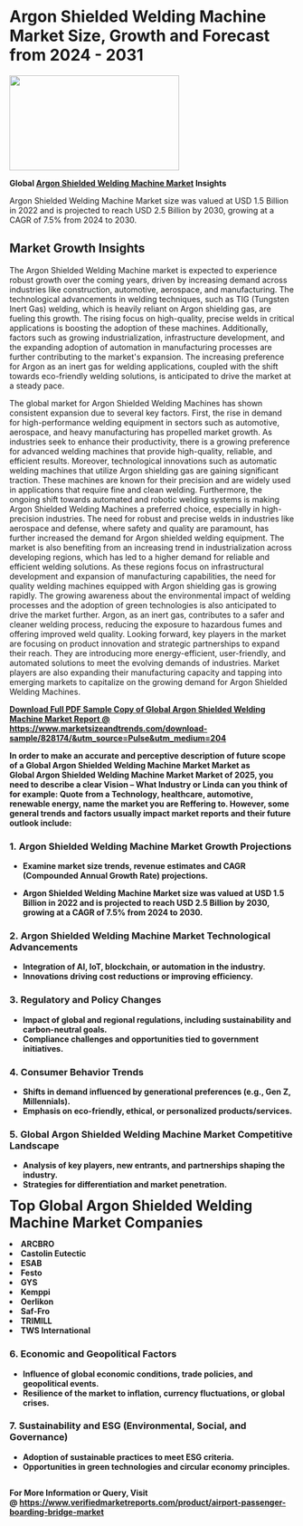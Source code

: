<H1>Argon Shielded Welding Machine Market Size, Growth and Forecast from 2024 - 2031</H1><img class="aligncenter size-medium wp-image-584254" src="https://thirdeyenews.in/wp-content/uploads/2024/09/Global-Market-Research-300x168.jpeg" alt="" width="300" height="168" /><p><strong>Global&nbsp;<a href="https://www.marketsizeandtrends.com/download-sample/828174/&amp;utm_source=Pulse&amp;utm_medium=204">Argon Shielded Welding Machine Market</a> Insights</strong></p><p>Argon Shielded Welding Machine Market size was valued at USD 1.5 Billion in 2022 and is projected to reach USD 2.5 Billion by 2030, growing at a CAGR of 7.5% from 2024 to 2030.</p><p><h2>Market Growth Insights</h2> <p>The Argon Shielded Welding Machine market is expected to experience robust growth over the coming years, driven by increasing demand across industries like construction, automotive, aerospace, and manufacturing. The technological advancements in welding techniques, such as TIG (Tungsten Inert Gas) welding, which is heavily reliant on Argon shielding gas, are fueling this growth. The rising focus on high-quality, precise welds in critical applications is boosting the adoption of these machines. Additionally, factors such as growing industrialization, infrastructure development, and the expanding adoption of automation in manufacturing processes are further contributing to the market's expansion. The increasing preference for Argon as an inert gas for welding applications, coupled with the shift towards eco-friendly welding solutions, is anticipated to drive the market at a steady pace.</p> <p><strong><a href="#"></a></strong></p> <p>The global market for Argon Shielded Welding Machines has shown consistent expansion due to several key factors. First, the rise in demand for high-performance welding equipment in sectors such as automotive, aerospace, and heavy manufacturing has propelled market growth. As industries seek to enhance their productivity, there is a growing preference for advanced welding machines that provide high-quality, reliable, and efficient results. Moreover, technological innovations such as automatic welding machines that utilize Argon shielding gas are gaining significant traction. These machines are known for their precision and are widely used in applications that require fine and clean welding. Furthermore, the ongoing shift towards automated and robotic welding systems is making Argon Shielded Welding Machines a preferred choice, especially in high-precision industries. The need for robust and precise welds in industries like aerospace and defense, where safety and quality are paramount, has further increased the demand for Argon shielded welding equipment. The market is also benefiting from an increasing trend in industrialization across developing regions, which has led to a higher demand for reliable and efficient welding solutions. As these regions focus on infrastructural development and expansion of manufacturing capabilities, the need for quality welding machines equipped with Argon shielding gas is growing rapidly. The growing awareness about the environmental impact of welding processes and the adoption of green technologies is also anticipated to drive the market further. Argon, as an inert gas, contributes to a safer and cleaner welding process, reducing the exposure to hazardous fumes and offering improved weld quality. Looking forward, key players in the market are focusing on product innovation and strategic partnerships to expand their reach. They are introducing more energy-efficient, user-friendly, and automated solutions to meet the evolving demands of industries. Market players are also expanding their manufacturing capacity and tapping into emerging markets to capitalize on the growing demand for Argon Shielded Welding Machines.</p> <p><strong><a href="#"></p><p><span class=""><strong>Download Full PDF Sample Copy of Global Argon Shielded Welding Machine Market Report</strong> @ <a href="https://www.marketsizeandtrends.com/download-sample/828174/&amp;utm_source=Pulse&amp;utm_medium=204" target="_blank">https://www.marketsizeandtrends.com/download-sample/828174/&amp;utm_source=Pulse&amp;utm_medium=204</a></span></p><p>In order to make an accurate and perceptive description of future scope of a Global&nbsp;Argon Shielded Welding Machine Market Market as Global&nbsp;Argon Shielded Welding Machine Market Market of 2025, you need to describe a clear Vision &ndash; What Industry or Linda can you think of for example: Quote from a Technology, healthcare, automotive, renewable energy, name the market you are Reffering to. However, some general trends and factors usually impact market reports and their future outlook include:</p><h3>1.&nbsp;<strong>Argon Shielded Welding Machine Market Growth Projections</strong></h3><ul><li>Examine market size trends, revenue estimates and CAGR (Compounded Annual Growth Rate) projections.</li><li><p>Argon Shielded Welding Machine Market size was valued at USD 1.5 Billion in 2022 and is projected to reach USD 2.5 Billion by 2030, growing at a CAGR of 7.5% from 2024 to 2030.</p></li></ul><h3>2.&nbsp;<strong>Argon Shielded Welding Machine Market Technological Advancements</strong></h3><ul><li>Integration of AI, IoT, blockchain, or automation in the industry.</li><li>Innovations driving cost reductions or improving efficiency.</li></ul><h3>3.&nbsp;<strong>Regulatory and Policy Changes</strong></h3><ul><li>Impact of global and regional regulations, including sustainability and carbon-neutral goals.</li><li>Compliance challenges and opportunities tied to government initiatives.</li></ul><h3>4.&nbsp;<strong>Consumer Behavior Trends</strong></h3><ul><li>Shifts in demand influenced by generational preferences (e.g., Gen Z, Millennials).</li><li>Emphasis on eco-friendly, ethical, or personalized products/services.</li></ul><h3>5.&nbsp;<strong>Global Argon Shielded Welding Machine Market Competitive Landscape</strong></h3><ul><li>Analysis of key players, new entrants, and partnerships shaping the industry.</li><li>Strategies for differentiation and market penetration.</li></ul><p data-pm-slice="1 1 []"><span style="color: inherit; font-family: inherit; font-size: 25px;">Top Global Argon Shielded Welding Machine Market Companies</span></p><div class="" data-test-id=""><p><li>ARCBRO</li><li> Castolin Eutectic</li><li> ESAB</li><li> Festo</li><li> GYS</li><li> Kemppi</li><li> Oerlikon</li><li> Saf-Fro</li><li> TRIMILL</li><li> TWS International</li></p></div><h3>6.&nbsp;<strong>Economic and Geopolitical Factors</strong></h3><ul><li>Influence of global economic conditions, trade policies, and geopolitical events.</li><li>Resilience of the market to inflation, currency fluctuations, or global crises.</li></ul><h3>7.&nbsp;<strong>Sustainability and ESG (Environmental, Social, and Governance)</strong></h3><ul><li>Adoption of sustainable practices to meet ESG criteria.</li><li>Opportunities in green technologies and circular economy principles.</li></ul><h2><strong style="font-size: 14px;">For More Information or Query, Visit @&nbsp;</strong><a style="background-color: #ffffff; font-size: 14px;" href="https://www.marketsizeandtrends.com/report/argon-shielded-welding-machine-market/" target="_blank">https://www.verifiedmarketreports.com/product/airport-passenger-boarding-bridge-market</a></h2>
